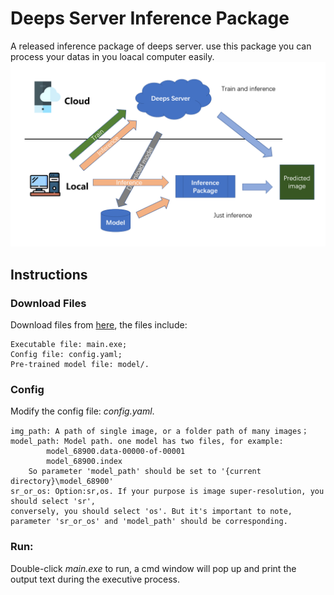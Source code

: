 # Deeps Server Inference Package
A released inference package of deeps server. use this package you can process your datas in you loacal computer easily.
![avatar](imgs/img.bmp)

## Instructions

### Download Files
Download files from [here](http://119.90.33.35:3557/sharing/wJWmfODpQ), the files include:
    
    Executable file: main.exe;
    Config file: config.yaml;
    Pre-trained model file: model/.

### Config
Modify the config file: *config.yaml*.

    img_path: A path of single image, or a folder path of many images；
    model_path: Model path. one model has two files, for example:
            model_68900.data-00000-of-00001
            model_68900.index
        So parameter 'model_path' should be set to '{current directory}\model_68900'
    sr_or_os: Option:sr,os. If your purpose is image super-resolution, you should select 'sr',
    conversely, you should select 'os'. But it's important to note, parameter 'sr_or_os' and 'model_path' should be corresponding.

### Run:
Double-click *main.exe* to run, a cmd window will pop up and print the output text during the executive process.
